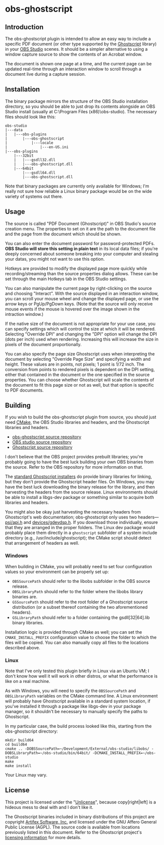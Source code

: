# obs-ghostscript

## Introduction

The obs-ghostscript plugin is intended to allow an easy way to include a specific PDF document (or other type
supported by the [Ghostscript](https://ghostscript.com/) library) in your [OBS Studio](https://obsproject.com/)
scenes. It should be a simpler alternative to using a window capture source to show the contents of an Acrobat
window.

The document is shown one page at a time, and the current page can be updated real-time through an interaction
window to scroll through a document live during a capture session.

## Installation

The binary package mirrors the structure of the OBS Studio installation directory, so you should be able to
just drop its contents alongside an OBS Studio install (usually at C:\Program Files (x86)\obs-studio\). The
necessary files should look like this:

    obs-studio
    |---data
    |   |---obs-plugins
    |       |---obs-ghostscript
    |           |---locale
    |               |---en-US.ini
    |---obs-plugins
        |---32bit
        |   |---gsdll32.dll
        |   |---obs-ghostscript.dll
        |---64bit
            |---gsdll64.dll
            |---obs-ghostscript.dll

Note that binary packages are currently only available for Windows; I'm really not sure how reliable a Linux
binary package would be on the wide variety of systems out there.

## Usage

The source is called "PDF Document (Ghostscript)" in OBS Studio's source creation menu. The properties to set
on it are the path to the document file and the page from the document which should be shown.

You can also enter the document password for password-protected PDFs. **OBS Studio will store this setting in 
plain text** in its local data files; if you're deeply concerned about someone breaking into your computer and
stealing your datas, you might not want to use this option.

Hotkeys are provided to modify the displayed page more quickly while recording/streaming than the source
properties dialog allows. These can be set through the main Hotkeys tab in the OBS Studio settings.

You can also manipulate the current page by right-clicking on the source and choosing "Interact".
With the source displayed in an interaction window, you can scroll your mouse wheel and change the
displayed page, or use the arrow keys or PgUp/PgDown keys. (Note that the source will only receive mouse
events if the mouse is hovered over the image shown in the intraction window.)

If the native size of the document is not appropriate for your use case, you can specify settings which
will control the size at which it will be rendered. Selecting "Override DPI" and changing the "DPI" option
will change the DPI (dots per inch) used when rendering. Increasing this will increase the size in pixels
of the document proportionally.

You can also specify the page size Ghostscript uses when interpreting the document by selecting "Override Page
Size" and specifying a width and height. These values are in points, not pixels; 1 point is 1/72 inch. The
conversion from points to rendered pixels is dependent on the DPI setting, either that contained in the document
or the one specified in the source properties. You can choose whether Ghostscript will scale the contents of the
document to fit this page size or not as well, but that option is specific to PDF documents.

## Building

If you wish to build the obs-ghostscript plugin from source, you should just need [CMake](https://cmake.org/),
the OBS Studio libraries and headers, and the Ghostscript libraries and headers.

* [obs-ghostscript source repository](https://github.com/nleseul/obs-ghostscript)
* [OBS studio source repository](https://github.com/jp9000/obs-studio)
* [Ghostscript source repository](http://git.ghostscript.com/?p=ghostpdl.git;a=summary)

I don't believe that the OBS project provides prebuilt libraries; you're probably going to have the best luck
building your own OBS binaries from the source. Refer to the OBS repository for more information on that.

The [standard Ghostscript installers](https://www.ghostscript.com/download/gsdnld.html) do provide binary
libraries for linking, but they don't provide the Ghostscript header files. On Windows, you may have the
best luck downloading the binary release for the library, and then harvesting the headers from the source
release. Linux environments should be able to install a libgs-dev package or something similar to acquire
both libraries and headers.

You might also be okay just harvesting the necessary headers from Ghostscript's web documentation;
obs-ghostscript only uses two headers&mdash;[psi/api.h](https://www.ghostscript.com/doc/psi/iapi.h) and
[devices/gdevdsp.h](https://www.ghostscript.com/doc/devices/gdevdsp.h). If you download those individually,
ensure that they are arranged in the proper folders. The Linux dev package would probably place them
directly in a `ghostscript` subfolder of a system include directory (e.g., /usr/include/ghostscript); the
CMake script should detect that arrangement of headers as well.

### Windows

When building in CMake, you will probably need to set four configuration values so your environment can be
properly set up:

* `OBSSourcePath` should refer to the libobs subfolder in the OBS source release.
* `OBSLibraryPath` should refer to the folder where the libobs library binaries are.
* `GSSourcePath` should refer to the root folder of a Ghostscript source distribution (or a subset thereof
  containing the two aforementioned headers).
* `GSLibraryPath` should refer to a folder containing the gsdll[32|64].lib binary libraries.

Installation logic is provided through CMake as well; you can set the `CMAKE_INSTALL_PREFIX` configuration value
to choose the folder to which the files will be copied. You can also manually copy all files to the locations
described above.

### Linux

Note that I've only tested this plugin briefly in Linux via an Ubuntu VM; I don't know how well it will work
in other distros, or what the performance is like on a real machine.

As with Windows, you will need to specify the `OBSSourcePath` and `OBSLibraryPath` variables on the CMake
command line. A Linux environment will probably have Ghostscript available in a standard system location,
if you've installed it through a package like libgs-dev in your package manager, so it shouldn't be necessary
to manually specify the paths to Ghostscript.

In my particular case, the build process looked like this, starting from the obs-ghostscript directory:

    mkdir build64
    cd build64
    cmake .. -DOBSSourcePath=~/Development/External/obs-studio/libobs/ -DOBSLibraryPath=~/obs-studio/bin/64bit/ -DCMAKE_INSTALL_PREFIX=~/obs-studio
    make
    make install

Your Linux may vary.

## License

This project is licensed under the "[Unlicense](http://unlicense.org/)", because copy[right|left] is a hideous
mess to deal with and I don't like it.

The Ghostscript binaries included in binary distributions of this project are copyright [Artifex Software,
Inc.](https://www.ghostscript.com/Licensing.html) and licensed under the GNU Affero General
Public License (AGPL). The source code is available from locations previously listed in this document.
Refer to the Ghostscript project's [licensing information](https://www.ghostscript.com/Licensing.html)
for more details.

